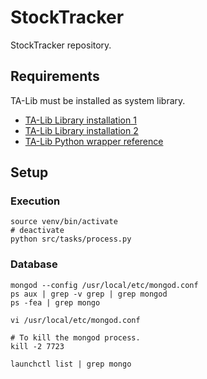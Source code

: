# StockTracker
StockTracker repository.

## Requirements
TA-Lib must be installed as system library.


- [TA-Lib Library installation 1](https://blog.quantinsti.com/install-ta-lib-python/)
- [TA-Lib Library installation 2](https://rohan09.medium.com/how-to-install-ta-lib-in-python-86e4edb80934)
- [TA-Lib Python wrapper reference](https://mrjbq7.github.io/ta-lib/install.html)

##  Setup

###  Execution

    source venv/bin/activate
    # deactivate
    python src/tasks/process.py

###  Database

    mongod --config /usr/local/etc/mongod.conf
    ps aux | grep -v grep | grep mongod
    ps -fea | grep mongo
    
    vi /usr/local/etc/mongod.conf
    
    # To kill the mongod process.
    kill -2 7723
    
    launchctl list | grep mongo
